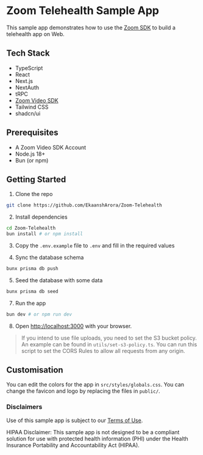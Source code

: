# Zoom Telehealth Sample App

This sample app demonstrates how to use the [Zoom SDK](https://developers.zoom.us/docs/video-sdk/web/) to build a telehealth app on Web.

## Tech Stack

- TypeScript
- React
- Next.js
- NextAuth
- tRPC
- [Zoom Video SDK](https://developers.zoom.us/docs/video-sdk/web/)
- Tailwind CSS
- shadcn/ui

## Prerequisites

- A Zoom Video SDK Account
- Node.js 18+
- Bun (or npm)

## Getting Started

1. Clone the repo

```bash
git clone https://github.com/EkaanshArora/Zoom-Telehealth
```

2. Install dependencies

```bash
cd Zoom-Telehealth
bun install # or npm install
```

3. Copy the `.env.example` file to `.env` and fill in the required values

4. Sync the database schema

```bash
bunx prisma db push
```

5. Seed the database with some data

```bash
bunx prisma db seed
```

7. Run the app

```bash
bun dev # or npm run dev
```

8. Open [http://localhost:3000](http://localhost:3000) with your browser.

> If you intend to use file uploads, you need to set the S3 bucket policy. An example can be found in `utils/set-s3-policy.ts`. You can run this script to set the CORS Rules to allow all requests from any origin.

## Customisation

You can edit the colors for the app in `src/styles/globals.css`.
You can change the favicon and logo by replacing the files in `public/`.

### Disclaimers

Use of this sample app is subject to our [Terms of Use](https://explore.zoom.us/en/video-sdk-terms/).

HIPAA Disclaimer: This sample app is not designed to be a compliant solution for use with protected health information (PHI) under the Health Insurance Portability and Accountability Act (HIPAA).
